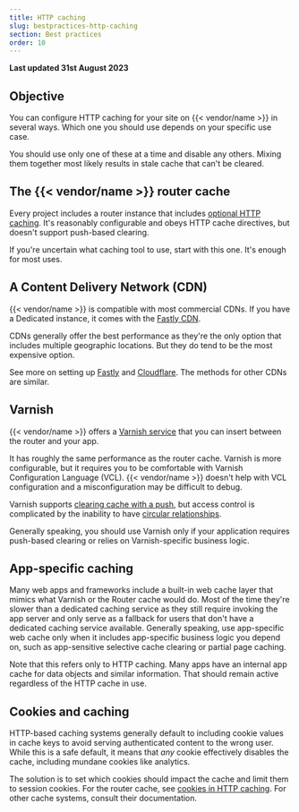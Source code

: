 ```yaml
---
title: HTTP caching
slug: bestpractices-http-caching
section: Best practices
order: 10
---
```


**Last updated 31st August 2023**



## Objective  

You can configure HTTP caching for your site on {{< vendor/name >}} in several ways.
Which one you should use depends on your specific use case.

You should use only one of these at a time and disable any others.
Mixing them together most likely results in stale cache that can't be cleared.

## The {{< vendor/name >}} router cache

Every project includes a router instance that includes [optional HTTP caching](../define-routes/cache.md).
It's reasonably configurable and obeys HTTP cache directives, but doesn't support push-based clearing.

If you're uncertain what caching tool to use, start with this one.
It's enough for most uses.

## A Content Delivery Network (CDN)

{{< vendor/name >}} is compatible with most commercial CDNs.
If you have a Dedicated instance, it comes with the [Fastly CDN](../domains/cdn/fastly.md).

CDNs generally offer the best performance as they're the only option that includes multiple geographic locations.
But they do tend to be the most expensive option.

See more on setting up [Fastly](../domains/cdn/fastly.md) and [Cloudflare](../domains/cdn/cloudflare.md).
The methods for other CDNs are similar.

## Varnish

{{< vendor/name >}} offers a [Varnish service](../add-services/varnish.md) that you can insert between the router and your app.

It has roughly the same performance as the router cache.
Varnish is more configurable, but it requires you to be comfortable with Varnish Configuration Language (VCL).
{{< vendor/name >}} doesn't help with VCL configuration and a misconfiguration may be difficult to debug.

Varnish supports [clearing cache with a push](../add-services/varnish.md#clear-cache-with-a-push),
but access control is complicated by the inability to have [circular relationships](../add-services/varnish.md#circular-relationships).

Generally speaking, you should use Varnish only if your application requires push-based clearing or relies on Varnish-specific business logic.

## App-specific caching

Many web apps and frameworks include a built-in web cache layer that mimics what Varnish or the Router cache would do.
Most of the time they're slower than a dedicated caching service as they still require invoking the app server
and only serve as a fallback for users that don't have a dedicated caching service available.
Generally speaking, use app-specific web cache only when it includes app-specific business logic you depend on,
such as app-sensitive selective cache clearing or partial page caching.

Note that this refers only to HTTP caching.
Many apps have an internal app cache for data objects and similar information.
That should remain active regardless of the HTTP cache in use.

## Cookies and caching

HTTP-based caching systems generally default to including cookie values in cache keys
to avoid serving authenticated content to the wrong user.
While this is a safe default, it means that *any* cookie effectively disables the cache,
including mundane cookies like analytics.


The solution is to set which cookies should impact the cache and limit them to session cookies.
For the router cache, see [cookies in HTTP caching](../define-routes/cache.md#cookies).
For other cache systems, consult their documentation.
